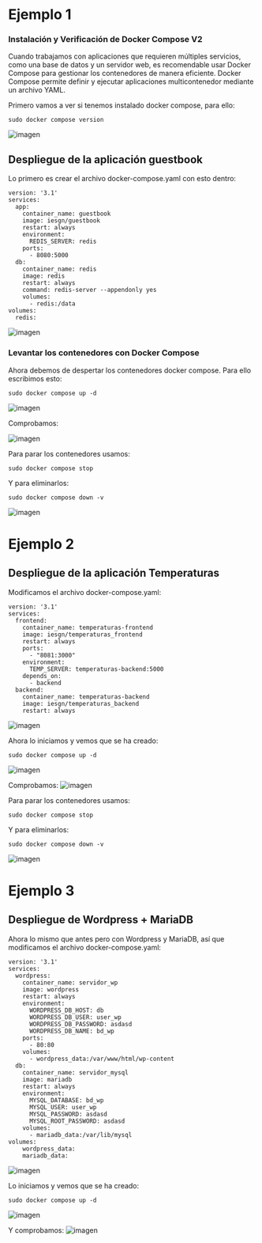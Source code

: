 # Ejemplo 1
### Instalación y Verificación de Docker Compose V2

Cuando trabajamos con aplicaciones que requieren múltiples servicios, como una base de datos y un servidor web, es recomendable usar Docker Compose para gestionar los contenedores de manera eficiente. Docker Compose permite definir y ejecutar aplicaciones multicontenedor mediante un archivo YAML.

Primero vamos a ver si tenemos instalado docker compose, para ello:
```
sudo docker compose version
```
![imagen](https://github.com/user-attachments/assets/95f0b21a-191e-4db3-9f56-a4c70f2d525d)

## Despliegue de la aplicación guestbook

Lo primero es crear el archivo docker-compose.yaml con esto dentro:
```
version: '3.1'
services:
  app:
    container_name: guestbook
    image: iesgn/guestbook
    restart: always
    environment:
      REDIS_SERVER: redis
    ports:
      - 8080:5000
  db:
    container_name: redis
    image: redis
    restart: always
    command: redis-server --appendonly yes
    volumes:
      - redis:/data
volumes:
  redis:
```
![imagen](https://github.com/user-attachments/assets/6ff554c0-fbf9-43d0-92b7-98660960346c)

### Levantar los contenedores con Docker Compose

Ahora debemos de despertar los contenedores docker compose. Para ello escribimos esto:
```
sudo docker compose up -d
```
![imagen](https://github.com/user-attachments/assets/78ea7913-b857-40e2-ad21-caf0590570c6)

Comprobamos:

![imagen](https://github.com/user-attachments/assets/55a0424c-b8ad-4cfb-8352-9802dcab3760)

Para parar los contenedores usamos:
```
sudo docker compose stop
```
Y para eliminarlos:
```
sudo docker compose down -v
```
![imagen](https://github.com/user-attachments/assets/104aa39e-9904-4c37-8c84-302dbdd7a9b0)

# Ejemplo 2
## Despliegue de la aplicación Temperaturas

Modificamos el archivo docker-compose.yaml:
```
version: '3.1'
services:
  frontend:
    container_name: temperaturas-frontend
    image: iesgn/temperaturas_frontend
    restart: always
    ports:
      - "8081:3000"
    environment:
      TEMP_SERVER: temperaturas-backend:5000
    depends_on:
      - backend
  backend:
    container_name: temperaturas-backend
    image: iesgn/temperaturas_backend
    restart: always
```
![imagen](https://github.com/user-attachments/assets/67b8b371-2fed-44bf-ac4a-bd752a8bbfc4)

Ahora lo iniciamos y vemos que se ha creado:
```
sudo docker compose up -d
```
![imagen](https://github.com/user-attachments/assets/8dd2fcc6-1154-4fbe-90df-b2c68517adb1)

Comprobamos:
![imagen](https://github.com/user-attachments/assets/c3c52b12-14f3-446d-b533-44914b8a7c75)

Para parar los contenedores usamos:
```
sudo docker compose stop
```
Y para eliminarlos:
```
sudo docker compose down -v
```
![imagen](https://github.com/user-attachments/assets/104aa39e-9904-4c37-8c84-302dbdd7a9b0)

# Ejemplo 3
## Despliegue de Wordpress + MariaDB

Ahora lo mismo que antes pero con Wordpress y MariaDB, así que modificamos el archivo docker-compose.yaml:
```
version: '3.1'
services:
  wordpress:
    container_name: servidor_wp
    image: wordpress
    restart: always
    environment:
      WORDPRESS_DB_HOST: db
      WORDPRESS_DB_USER: user_wp
      WORDPRESS_DB_PASSWORD: asdasd
      WORDPRESS_DB_NAME: bd_wp
    ports:
      - 80:80
    volumes:
      - wordpress_data:/var/www/html/wp-content
  db:
    container_name: servidor_mysql
    image: mariadb
    restart: always
    environment:
      MYSQL_DATABASE: bd_wp
      MYSQL_USER: user_wp
      MYSQL_PASSWORD: asdasd
      MYSQL_ROOT_PASSWORD: asdasd
    volumes:
      - mariadb_data:/var/lib/mysql
volumes:
    wordpress_data:
    mariadb_data:
```
![imagen](https://github.com/user-attachments/assets/5f4f659e-5359-4043-a759-4b199f5ddbcd)

Lo iniciamos y vemos que se ha creado:
```
sudo docker compose up -d
```
![imagen](https://github.com/user-attachments/assets/1a002d06-68c4-41b9-83ee-a1a6c1520fa3)

Y comprobamos:
![imagen](https://github.com/user-attachments/assets/8c6cf95e-0c0b-4aa4-afd7-89ec5919d443)
